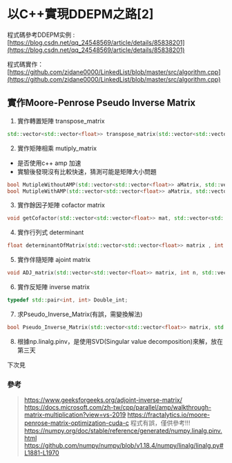 # 以C++實現DDEPM之路[2]

程式碼參考DDEPM实例 : [https://blog.csdn.net/qq_24548569/article/details/85838201](https://blog.csdn.net/qq_24548569/article/details/85838201)

程式碼實作： [https://github.com/zidane0000/LinkedList/blob/master/src/algorithm.cpp](https://github.com/zidane0000/LinkedList/blob/master/src/algorithm.cpp)

## 實作Moore-Penrose Pseudo Inverse Matrix
1. 實作轉置矩陣	transpose_matrix

```cpp
std::vector<std::vector<float>> transpose_matrix(std::vector<std::vector<float>>matrix)
```

2. 實作矩陣相乘	mutiply_matrix
- 是否使用c++ amp 加速
- 實驗後發現沒有比較快速，猜測可能是矩陣大小問題

```cpp
bool MutipleWithoutAMP(std::vector<std::vector<float>> aMatrix, std::vector<std::vector<float>> bMatrix, std::vector<std::vector<float>>& product)
bool MutipleWithAMP(std::vector<std::vector<float>> aMatrix, std::vector<std::vector<float>> bMatrix, std::vector<std::vector<float>>& product)
```

3. 實作餘因子矩陣 cofactor matrix

```cpp
void getCofactor(std::vector<std::vector<float>> mat, std::vector<std::vector<float>>& temp, int p, int q, int n)
```

4. 實作行列式 determinant

```cpp
float determinantOfMatrix(std::vector<std::vector<float>> matrix , int n)
```

5. 實作伴隨矩陣 ajoint matrix

```cpp
void ADJ_matrix(std::vector<std::vector<float>> matrix, int n, std::vector<std::vector<float>>& adj_matrix)//to find adjoint matrix
```

6. 實作反矩陣	inverse matrix

```cpp
typedef std::pair<int, int> Double_int;
```

7. 求Pseudo_Inverse_Matrix(有誤，需變換解法)

```cpp
bool Pseudo_Inverse_Matrix(std::vector<std::vector<float>> matrix, std::vector<std::vector<float>>& pim)
```

8. 根據np.linalg.pinv，是使用SVD(Singular value decomposition)來解，放在第三天

下次見

### 參考
> https://www.geeksforgeeks.org/adjoint-inverse-matrix/
> https://docs.microsoft.com/zh-tw/cpp/parallel/amp/walkthrough-matrix-multiplication?view=vs-2019
> https://fractalytics.io/moore-penrose-matrix-optimization-cuda-c 程式有誤，僅供參考!!!
> https://numpy.org/doc/stable/reference/generated/numpy.linalg.pinv.html
> https://github.com/numpy/numpy/blob/v1.18.4/numpy/linalg/linalg.py#L1881-L1970
